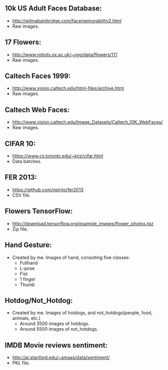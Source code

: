 ## 10k US Adult Faces Database:
  - http://wilmabainbridge.com/facememorability2.html
  - Raw images.

## 17 Flowers:
  - http://www.robots.ox.ac.uk/~vgg/data/flowers/17/
  - Raw images.

## Caltech Faces 1999:
  - http://www.vision.caltech.edu/html-files/archive.html
  - Raw images.

## Caltech Web Faces:
  - http://www.vision.caltech.edu/Image_Datasets/Caltech_10K_WebFaces/
  - Raw images.

## CIFAR 10:
  - https://www.cs.toronto.edu/~kriz/cifar.html
  - Data batches.

## FER 2013:
  - https://github.com/npinto/fer2013
  - CSV file.

## Flowers TensorFlow:
  - http://download.tensorflow.org/example_images/flower_photos.tgz
  - Zip file.

## Hand Gesture:
  - Created by me. Images of hand, consisting five classes:
      - Fullhand
      - L-pose
      - Fist
      - 1 finger
      - Thumb

## Hotdog/Not_Hotdog:
  - Created by me. Images of hotdogs, and not_hotdogs(people, food, animals, etc.)
      - Around 3500 images of hotdogs.
      - Around 5500 images of not_hotdogs.
      
## IMDB Movie reviews sentiment:
  - http://ai.stanford.edu/~amaas/data/sentiment/
  - PKL file.
